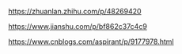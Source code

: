 https://zhuanlan.zhihu.com/p/48269420

https://www.jianshu.com/p/bf862c37c4c9

https://www.cnblogs.com/aspirant/p/9177978.html

